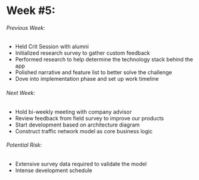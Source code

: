 # Week #5:

###### Previous Week:
- Held Crit Session with alumni
- Initialized research survey to gather custom feedback
- Performed research to help determine the technology stack behind the app
- Polished narrative and feature list to better solve the challenge
- Dove into implementation phase and set up work timeline

###### Next Week:
- Hold bi-weekly meeting with company advisor
- Review feedback from field survey to improve our products
- Start development based on architecture diagram
- Construct traffic network model as core business logic

###### Potential Risk:
- Extensive survey data required to validate the model
- Intense development schedule
